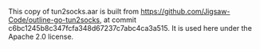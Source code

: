 This copy of tun2socks.aar is built from https://github.com/Jigsaw-Code/outline-go-tun2socks, at
commit c6bc1245b8c347fcfa348d67237c7abc4ca3a515.  It is used here under the Apache 2.0 license.
